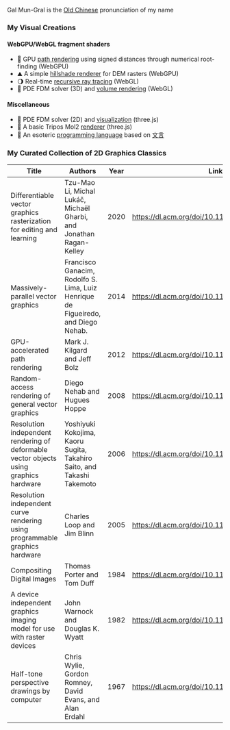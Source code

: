 Gal Mun-Gral is the [Old Chinese](https://en.wikipedia.org/wiki/Old_Chinese) pronunciation of my name

### My Visual Creations
#### WebGPU/WebGL fragment shaders
- 🧮 GPU [path rendering](https://galmungral.github.io/newton-vg/) using signed distances through numerical root-finding (WebGPU)
- ⛰️ A simple [hillshade renderer](https://galmungral.github.io/hillshade/) for DEM rasters (WebGPU)
- 🌖 Real-time [recursive ray tracing](https://galmungral.github.io/gl-raytracer/) (WebGL)
- 🌊 PDE FDM solver (3D) and [volume rendering](https://galmungral.github.io/fdm-3d/) (WebGL)
#### Miscellaneous
- 🌊 PDE FDM solver (2D) and [visualization](https://galmungral.github.io/fdm-2d/) (three.js)
- 🧬 A basic Tripos Mol2 [renderer](https://galmungral.github.io/mol-renderer) (three.js)
- 🔣 An esoteric [programming language](https://galmungral.github.io/hanbun-lang/) based on [文言](https://en.wikipedia.org/wiki/Classical_Chinese)
<!-- - 📜 A short [article](https://galmungral.github.io/sigui/) on the first principles behind user interfaces -->

### My Curated Collection of 2D Graphics Classics
| Title | Authors  | Year | Link |
|-------|---------|------|------|
| Differentiable vector graphics rasterization for editing and learning | Tzu-Mao Li, Michal Lukáč, Michaël Gharbi, and Jonathan Ragan-Kelley | 2020 | https://dl.acm.org/doi/10.1145/3414685.3417871 |
| Massively-parallel vector graphics | Francisco Ganacim, Rodolfo S. Lima, Luiz Henrique de Figueiredo, and Diego Nehab. | 2014 | https://dl.acm.org/doi/10.1145/2661229.2661274 |
| GPU-accelerated path rendering | Mark J. Kilgard and Jeff Bolz | 2012 | https://dl.acm.org/doi/10.1145/2366145.2366191 |
| Random-access rendering of general vector graphics | Diego Nehab and Hugues Hoppe | 2008 | https://dl.acm.org/doi/10.1145/1409060.1409088 |
| Resolution independent rendering of deformable vector objects using graphics hardware | Yoshiyuki Kokojima, Kaoru Sugita, Takahiro Saito, and Takashi Takemoto | 2006 | https://dl.acm.org/doi/10.1145/1179849.1179997 |
| Resolution independent curve rendering using programmable graphics hardware | Charles Loop and Jim Blinn | 2005 | https://dl.acm.org/doi/10.1145/1073204.1073303 |
| Compositing Digital Images | Thomas Porter and Tom Duff | 1984 | https://dl.acm.org/doi/10.1145/964965.808606 |
| A device independent graphics imaging model for use with raster devices | John Warnock and Douglas K. Wyatt | 1982 | https://dl.acm.org/doi/10.1145/800064.801297 |
| Half-tone perspective drawings by computer | Chris Wylie, Gordon Romney, David Evans, and Alan Erdahl | 1967 | https://dl.acm.org/doi/10.1145/1465611.1465619
